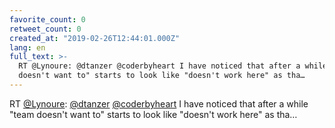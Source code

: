 ```yaml
---
favorite_count: 0
retweet_count: 0
created_at: "2019-02-26T12:44:01.000Z"
lang: en
full_text: >-
  RT @Lynoure: @dtanzer @coderbyheart I have noticed that after a while "team
  doesn't want to" starts to look like "doesn't work here" as tha…
---
```


RT [@Lynoure](https://twitter.com/Lynoure):
[@dtanzer](https://twitter.com/dtanzer)
[@coderbyheart](https://twitter.com/coderbyheart) I have noticed that after a
while "team doesn't want to" starts to look like "doesn't work here" as tha…
